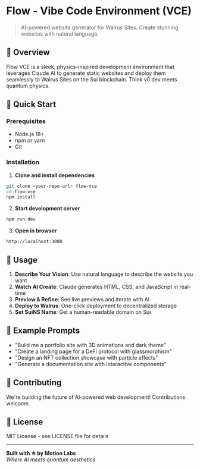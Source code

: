 # Flow - Vibe Code Environment (VCE)

> AI-powered website generator for Walrus Sites. Create stunning websites with natural language.

## 🌊 Overview

Flow VCE is a sleek, physics-inspired development environment that leverages Claude AI to generate static websites and deploy them seamlessly to Walrus Sites on the Sui blockchain. Think v0.dev meets quantum physics.

## 🚀 Quick Start

### Prerequisites
- Node.js 18+ 
- npm or yarn
- Git

### Installation

1. **Clone and install dependencies**
```bash
git clone <your-repo-url> flow-vce
cd flow-vce
npm install
```

2. **Start development server**
```bash
npm run dev
```

3. **Open in browser**
```
http://localhost:3000
```

## 🌊 Usage

1. **Describe Your Vision**: Use natural language to describe the website you want
2. **Watch AI Create**: Claude generates HTML, CSS, and JavaScript in real-time
3. **Preview & Refine**: See live previews and iterate with AI
4. **Deploy to Walrus**: One-click deployment to decentralized storage
5. **Set SuiNS Name**: Get a human-readable domain on Sui

## 📝 Example Prompts

- "Build me a portfolio site with 3D animations and dark theme"
- "Create a landing page for a DeFi protocol with glassmorphism"
- "Design an NFT collection showcase with particle effects"
- "Generate a documentation site with interactive components"

## 🤝 Contributing

We're building the future of AI-powered web development! Contributions welcome.

## 📄 License

MIT License - see LICENSE file for details

---

**Built with ⚛️ by Motion Labs**  
*Where AI meets quantum aesthetics*